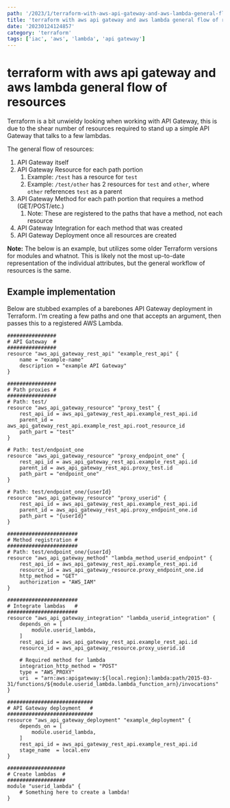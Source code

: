 ```yaml
---
path: '/2023/1/terraform-with-aws-api-gateway-and-aws-lambda-general-flow-of-resources-20230124124857'
title: 'terraform with aws api gateway and aws lambda general flow of resources'
date: '20230124124857'
category: 'terraform'
tags: ['iac', 'aws', 'lambda', 'api gateway']
---
```


# terraform with aws api gateway and aws lambda general flow of resources
Terraform is a bit unwieldy looking when working with API Gateway, this is due to the
shear number of resources required to stand up a simple API Gateway that talks to a
few lambdas.

The general flow of resources:
1. API Gateway itself
1. API Gateway Resource for each path portion
    1. Example: `/test` has a resource for `test`
    1. Example: `/test/other` has 2 resources for `test` and `other`, where `other` references `test` as a parent
1. API Gateway Method for each path portion that requires a method (GET/POST/etc.)
    1. Note: These are registered to the paths that have a method, not each resource
1. API Gateway Integration for each method that was created
1. API Gateway Deployment once all resources are created

**Note:** The below is an example, but utilizes some older Terraform versions for modules
and whatnot. This is likely not the most up-to-date representation of the individual
attributes, but the general workflow of resources is the same.

## Example implementation
Below are stubbed examples of a barebones API Gateway deployment in Terraform.
I'm creating a few paths and one that accepts an argument, then passes this
to a registered AWS Lambda.

```hcl
################
# API Gateway  #
################
resource "aws_api_gateway_rest_api" "example_rest_api" {
    name = "example-name"
    description = "example API Gateway"
}

################
# Path proxies #
################
# Path: test/
resource "aws_api_gateway_resource" "proxy_test" {
    rest_api_id = aws_api_gateway_rest_api.example_rest_api.id
    parent_id = aws_api_gateway_rest_api.example_rest_api.root_resource_id
    path_part = "test"
}

# Path: test/endpoint_one
resource "aws_api_gateway_resource" "proxy_endpoint_one" {
    rest_api_id = aws_api_gateway_rest_api.example_rest_api.id
    parent_id = aws_api_gateway_rest_api.proxy_test.id
    path_part = "endpoint_one"
}

# Path: test/endpoint_one/{userId}
resource "aws_api_gateway_resource" "proxy_userid" {
    rest_api_id = aws_api_gateway_rest_api.example_rest_api.id
    parent_id = aws_api_gateway_rest_api.proxy_endpoint_one.id
    path_part = "{userId}"
}

#######################
# Method registration #
#######################
# Path: test/endpoint_one/{userId}
resource "aws_api_gateway_method" "lambda_method_userid_endpoint" {
    rest_api_id = aws_api_gateway_rest_api.example_rest_api.id
    resource_id = aws_api_gateway_resource.proxy_endpoint_one.id
    http_method = "GET"
    authorization = "AWS_IAM"
}

#######################
# Integrate lambdas   #
#######################
resource "aws_api_gateway_integration" "lambda_userid_integration" {
    depends_on = [
        module.userid_lambda,
    ]
    rest_api_id = aws_api_gateway_rest_api.example_rest_api.id
    resource_id = aws_api_gateway_resource.proxy_userid.id

    # Required method for lambda
    integration_http_method = "POST"
    type = "AWS_PROXY"
    uri  = "arn:aws:apigateway:${local.region}:lambda:path/2015-03-31/functions/${module.userid_lambda.lambda_function_arn}/invocations"
}

############################
# API Gateway deployment   #
############################
resource "aws_api_gateway_deployment" "example_deployment" {
    depends_on = [
        module.userid_lambda,
    ]
    rest_api_id = aws_api_gateway_rest_api.example_rest_api.id
    stage_name  = local.env
}

###################
# Create lambdas  #
###################
module "userid_lambda" {
    # Something here to create a lambda!
}
```

